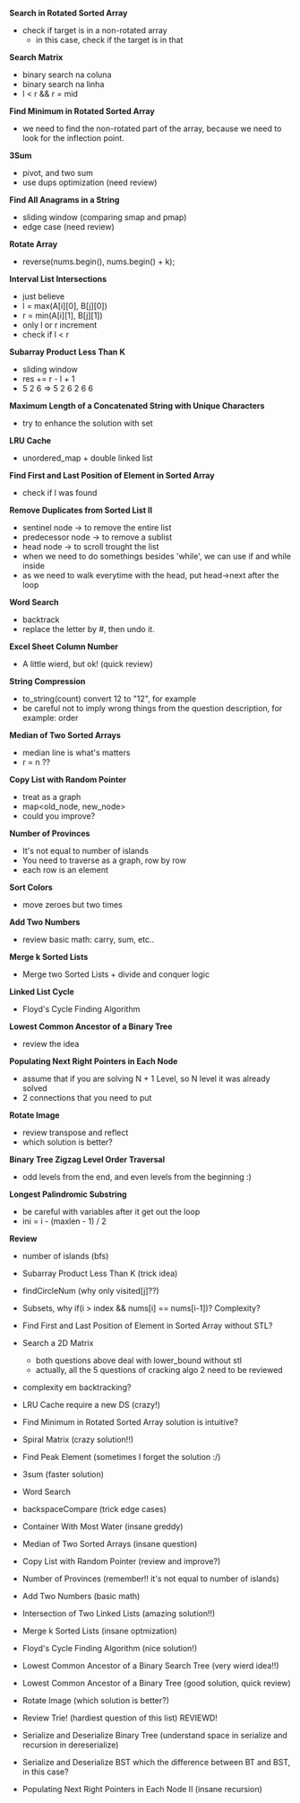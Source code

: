**Search in Rotated Sorted Array**
- check if target is in a non-rotated array
  - in this case, check if the target is in that

**Search Matrix**
- binary search na coluna
- binary search na linha
- l < r && r = mid

**Find Minimum in Rotated Sorted Array**
- we need to find the non-rotated part of the array, because we need to look for the inflection point.

**3Sum**
- pivot, and two sum
- use dups optimization (need review)  

**Find All Anagrams in a String**
- sliding window (comparing smap and pmap)
- edge case (need review)
  
**Rotate Array**
- reverse(nums.begin(), nums.begin() + k);

**Interval List Intersections**
- just believe
- l = max(A[i][0], B[j][0])
- r = min(A[i][1], B[j][1])
- only l or r increment
- check if l < r
  
**Subarray Product Less Than K**
- sliding window
- res += r - l + 1
- 5 2 6 => 5 2 6  2 6  6

**Maximum Length of a Concatenated String with Unique Characters**
- try to enhance the solution with set
  
**LRU Cache**
- unordered_map + double linked list
  
**Find First and Last Position of Element in Sorted Array**
- check if l was found

**Remove Duplicates from Sorted List II**
- sentinel node -> to remove the entire list
- predecessor node -> to remove a sublist
- head node -> to scroll trought the list
- when we need to do somethings besides 'while', we can use if and while inside
- as we need to walk everytime with the head, put head->next after the loop

**Word Search**
- backtrack
- replace the letter by #, then undo it.

**Excel Sheet Column Number**
- A little wierd, but ok! (quick review)

**String Compression**
- to_string(count) convert 12 to "12", for example
- be careful not to imply wrong things from the question description, for example: order

**Median of Two Sorted Arrays**
- median line is what's matters
- r = n ??

**Copy List with Random Pointer**
- treat as a graph
- map<old_node, new_node>
- could you improve?
  
**Number of Provinces**
- It's not equal to number of islands
- You need to traverse as a graph, row by row
- each row is an element 

**Sort Colors**
- move zeroes but two times

**Add Two Numbers**
- review basic math: carry, sum, etc..
  
**Merge k Sorted Lists**
- Merge two Sorted Lists + divide and conquer logic

**Linked List Cycle**
- Floyd's Cycle Finding Algorithm
  
**Lowest Common Ancestor of a Binary Tree**
- review the idea

**Populating Next Right Pointers in Each Node**
- assume that if you are solving N + 1 Level, so N level it was already solved
- 2 connections that you need to put

**Rotate Image**
- review transpose and reflect
- which solution is better?

**Binary Tree Zigzag Level Order Traversal**
- odd levels from the end, and even levels from the beginning :)

**Longest Palindromic Substring**
- be careful with variables after it get out the loop
- ini = i - (maxlen - 1) / 2

**Review**
- number of islands (bfs)
- Subarray Product Less Than K (trick idea)
- findCircleNum (why only visited[j]??)
- Subsets, why if(i > index && nums[i] == nums[i-1])? Complexity?
- Find First and Last Position of Element in Sorted Array without STL?
- Search a 2D Matrix
  - both questions above deal with lower_bound without stl
  - actually, all the 5 questions of cracking algo 2 need to be reviewed
  
- complexity em backtracking?
- LRU Cache require a new DS (crazy!)
- Find Minimum in Rotated Sorted Array solution is intuitive?
- Spiral Matrix (crazy solution!!) 
- Find Peak Element (sometimes I forget the solution :/)
- 3sum (faster solution)
- Word Search
- backspaceCompare (trick edge cases)
- Container With Most Water (insane greddy) 
- Median of Two Sorted Arrays (insane question)
- Copy List with Random Pointer (review and improve?)
- Number of Provinces (remember!! it's not equal to number of islands)
- Add Two Numbers (basic math)
- Intersection of Two Linked Lists (amazing solution!!)
- Merge k Sorted Lists (insane optmization)
- Floyd's Cycle Finding Algorithm (nice solution!)
- Lowest Common Ancestor of a Binary Search Tree (very wierd idea!!)
- Lowest Common Ancestor of a Binary Tree (good solution, quick review)
- Rotate Image (which solution is better?)
- Review Trie! (hardiest question of this list) REVIEWD!
- Serialize and Deserialize Binary Tree (understand space in serialize and recursion in dereserialize)
- Serialize and Deserialize BST which the difference between BT and BST, in this case?
- Populating Next Right Pointers in Each Node II (insane recursion)